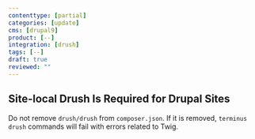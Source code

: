 ```yaml
---
contenttype: [partial]
categories: [update]
cms: [drupal9]
product: [--]
integration: [drush]
tags: [--]
draft: true
reviewed: ""
---
```


## Site-local Drush Is Required for Drupal Sites

Do not remove `drush/drush` from `composer.json`. If it is removed, `terminus drush` commands will fail with errors related to Twig.

